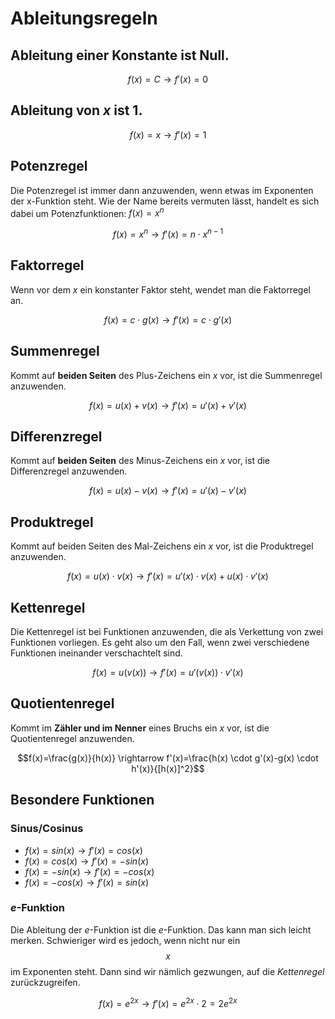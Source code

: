 # Ableitungsregeln
## Ableitung einer Konstante ist **Null**.

$$f(x)=C \rightarrow f'(x)=0$$

## Ableitung von $x$ ist $1$.

$$f(x)=x \rightarrow f'(x)=1$$

## Potenzregel
Die Potenzregel ist immer dann anzuwenden, wenn etwas im Exponenten der x-Funktion steht.
Wie der Name bereits vermuten lässt, handelt es sich dabei um Potenzfunktionen: $f(x)=x^n$

$$f(x)=x^n \rightarrow f'(x)=n \cdot x^{n-1}$$

## Faktorregel
Wenn vor dem $x$ ein konstanter Faktor steht, wendet man die Faktorregel an.

$$f(x)=c \cdot g(x) \rightarrow f'(x)=c \cdot g'(x)$$

## Summenregel
Kommt auf **beiden Seiten** des Plus-Zeichens ein $x$ vor, ist die Summenregel anzuwenden.

$$f(x)=u(x)+v(x) \rightarrow f'(x)=u'(x)+v'(x)$$

## Differenzregel
Kommt auf **beiden Seiten** des Minus-Zeichens ein $x$ vor, ist die Differenzregel anzuwenden.

$$f(x)=u(x)-v(x) \rightarrow f'(x)=u'(x)-v'(x)$$

## Produktregel
Kommt auf beiden Seiten des Mal-Zeichens ein $x$ vor, ist die Produktregel anzuwenden.

$$f(x)=u(x) \cdot v(x) \rightarrow f'(x)=u'(x) \cdot v(x)+u(x) \cdot v'(x)$$

## Kettenregel

Die Kettenregel ist bei Funktionen anzuwenden, die als Verkettung von zwei Funktionen vorliegen.
Es geht also um den Fall, wenn zwei verschiedene Funktionen ineinander verschachtelt sind.

$$f(x)=u(v(x)) \rightarrow f'(x)=u'(v(x)) \cdot v'(x)$$

## Quotientenregel
Kommt im **Zähler und im Nenner** eines Bruchs ein $x$ vor, ist die Quotientenregel anzuwenden.

$$f(x)=\frac{g(x)}{h(x)} \rightarrow f'(x)=\frac{h(x) \cdot g'(x)-g(x) \cdot h'(x)}{[h(x)]^2}$$

## Besondere Funktionen
### Sinus/Cosinus

* $f(x)=sin(x) \rightarrow f'(x)=cos(x)$
* $f(x)=cos(x) \rightarrow f'(x)=-sin(x)$
* $f(x)=-sin(x) \rightarrow f'(x)=-cos(x)$
* $f(x)=-cos(x) \rightarrow f'(x)=sin(x)$

### $e$-Funktion

Die Ableitung der $e$-Funktion ist die $e$-Funktion.
Das kann man sich leicht merken. Schwieriger wird es jedoch, wenn nicht nur ein $$x$$ im Exponenten steht. 
Dann sind wir nämlich gezwungen, auf die *Kettenregel* zurückzugreifen.

$$f(x)=e^{2x} \rightarrow f'(x)=e^{2x} \cdot 2 = 2e^{2x}$$
